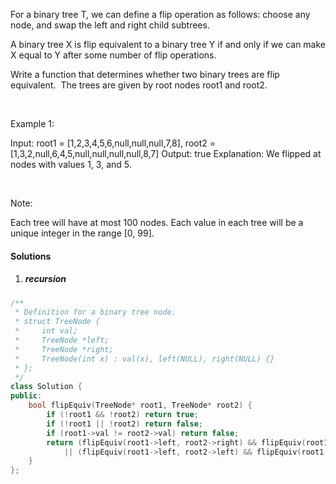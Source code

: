 For a binary tree T, we can define a flip operation as follows: choose any node, and swap the left and right child subtrees.

A binary tree X is flip equivalent to a binary tree Y if and only if we can make X equal to Y after some number of flip operations.

Write a function that determines whether two binary trees are flip equivalent.  The trees are given by root nodes root1 and root2.

 

Example 1:

Input: root1 = [1,2,3,4,5,6,null,null,null,7,8], root2 = [1,3,2,null,6,4,5,null,null,null,null,8,7]
Output: true
Explanation: We flipped at nodes with values 1, 3, and 5.

 

Note:

Each tree will have at most 100 nodes.
Each value in each tree will be a unique integer in the range [0, 99].

#### Solutions

1. ##### recursion

```c++
/**
 * Definition for a binary tree node.
 * struct TreeNode {
 *     int val;
 *     TreeNode *left;
 *     TreeNode *right;
 *     TreeNode(int x) : val(x), left(NULL), right(NULL) {}
 * };
 */
class Solution {
public:
    bool flipEquiv(TreeNode* root1, TreeNode* root2) {
        if (!root1 && !root2) return true;
        if (!root1 || !root2) return false;
        if (root1->val != root2->val) return false;
        return (flipEquiv(root1->left, root2->right) && flipEquiv(root1->right, root2->left))
            || (flipEquiv(root1->left, root2->left) && flipEquiv(root1->right, root2->right));
    }
};
```